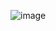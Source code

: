 ![image](https://user-images.githubusercontent.com/76823502/132945365-7f99fb1f-6369-4c46-94b7-2bbb4a8d9966.png)

